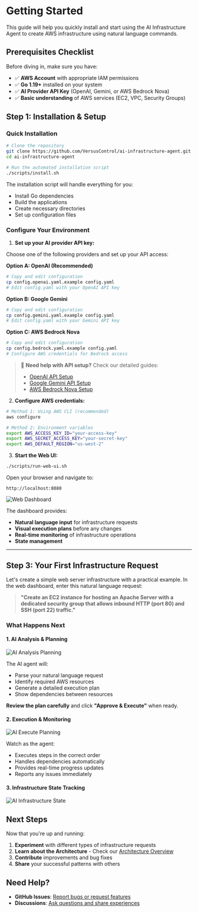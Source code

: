 # Getting Started

This guide will help you quickly install and start using the AI Infrastructure Agent to create AWS infrastructure using natural language commands.

## Prerequisites Checklist

Before diving in, make sure you have:

- ✅ **AWS Account** with appropriate IAM permissions
- ✅ **Go 1.19+** installed on your system
- ✅ **AI Provider API Key** (OpenAI, Gemini, or AWS Bedrock Nova)
- ✅ **Basic understanding** of AWS services (EC2, VPC, Security Groups)

## Step 1: Installation & Setup

### Quick Installation

```bash
# Clone the repository
git clone https://github.com/VersusControl/ai-infrastructure-agent.git
cd ai-infrastructure-agent

# Run the automated installation script
./scripts/install.sh
```

The installation script will handle everything for you:
- Install Go dependencies
- Build the applications
- Create necessary directories
- Set up configuration files

### Configure Your Environment

1. **Set up your AI provider API key:**

Choose one of the following providers and set up your API access:

**Option A: OpenAI (Recommended)**
```bash
# Copy and edit configuration
cp config.openai.yaml.example config.yaml
# Edit config.yaml with your OpenAI API key
```

**Option B: Google Gemini**
```bash
# Copy and edit configuration
cp config.gemini.yaml.example config.yaml
# Edit config.yaml with your Gemini API key
```

**Option C: AWS Bedrock Nova**
```bash
# Copy and edit configuration
cp config.bedrock.yaml.example config.yaml
# Configure AWS credentials for Bedrock access
```

> 📖 **Need help with API setup?** Check our detailed guides:
> - [OpenAI API Setup](/api-key-setup/openai-api-setup.md)
> - [Google Gemini API Setup](/api-key-setup/gemini-api-setup.md) 
> - [AWS Bedrock Nova Setup](/api-key-setup/aws-bedrock-nova-setup.md)

2. **Configure AWS credentials:**

```bash
# Method 1: Using AWS CLI (recommended)
aws configure

# Method 2: Environment variables
export AWS_ACCESS_KEY_ID="your-access-key"
export AWS_SECRET_ACCESS_KEY="your-secret-key"
export AWS_DEFAULT_REGION="us-west-2"
```

3. **Start the Web UI:**

```bash
./scripts/run-web-ui.sh
```

Open your browser and navigate to:

```
http://localhost:8080
```

![Web Dashboard](images/web-dashboard.svg)

The dashboard provides:
- **Natural language input** for infrastructure requests
- **Visual execution plans** before any changes
- **Real-time monitoring** of infrastructure operations
- **State management**

---

## Step 3: Your First Infrastructure Request

Let's create a simple web server infrastructure with a practical example. In the web dashboard, enter this natural language request:

> **"Create an EC2 instance for hosting an Apache Server with a dedicated security group that allows inbound HTTP (port 80) and SSH (port 22) traffic."**

### What Happens Next

#### 1. AI Analysis & Planning

![AI Analysis Planning](images/ai-analysis-planning.png)

The AI agent will:
- Parse your natural language request
- Identify required AWS resources
- Generate a detailed execution plan
- Show dependencies between resources

**Review the plan carefully** and click **"Approve & Execute"** when ready.

#### 2. Execution & Monitoring

![AI Execute Planning](images/ai-execute-planning.png)

Watch as the agent:
- Executes steps in the correct order
- Handles dependencies automatically
- Provides real-time progress updates
- Reports any issues immediately

#### 3. Infrastructure State Tracking

![AI Infrastructure State](images/ai-infrastructure-state.png)

## Next Steps

Now that you're up and running:

1. **Experiment** with different types of infrastructure requests
2. **Learn about the Architecture** - Check our [Architecture Overview](/architecture/architecture-overview.md)
4. **Contribute** improvements and bug fixes
5. **Share** your successful patterns with others

## Need Help?

- **GitHub Issues**: [Report bugs or request features](https://github.com/VersusControl/ai-infrastructure-agent/issues)
- **Discussions**: [Ask questions and share experiences](https://github.com/VersusControl/ai-infrastructure-agent/discussions)
